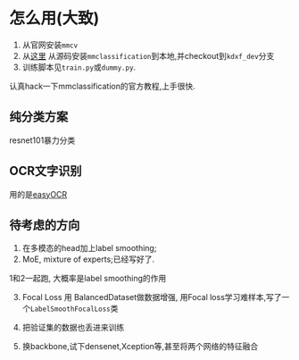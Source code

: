 # 怎么用(大致)
1. 从官网安装`mmcv`
2. 从[这里](https://github.com/LiUzHiAn/mmclassification) 从源码安装`mmclassification`到本地,并checkout到`kdxf_dev`分支
3. 训练脚本见`train.py`或`dummy.py`.

认真hack一下mmclassification的官方教程,上手很快.

## 纯分类方案 
resnet101暴力分类

## OCR文字识别
用的是[easyOCR](https://github.com/JaidedAI/EasyOCR)

## 待考虑的方向
1. 在多模态的head加上label smoothing; 
2. MoE, mixture of experts;已经写好了.

1和2一起跑, 大概率是label smoothing的作用

3. Focal Loss
用 BalancedDataset做数据增强, 用Focal loss学习难样本,写了一个`LabelSmoothFocalLoss`类   

4. 把验证集的数据也丢进来训练
  

5. 换backbone,试下densenet,Xception等,甚至将两个网络的特征融合